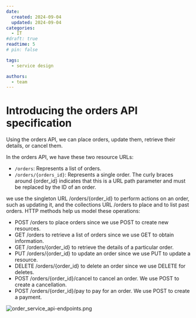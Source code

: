 ```yaml
---
date:
  created: 2024-09-04
  updated: 2024-09-04
categories:
  - IT
#draft: true
readtime: 5
# pin: false

tags:
  - service design

authors:
  - team
---
```


# Introducing the orders API specification
Using the orders API, we can place orders, update them, retrieve their details, or cancel them.


In the orders API, we have these two resource URLs:

- `/orders`: Represents a list of orders. 
- `/orders/{orders_id}`: Represents a single order. 
The curly braces around {order_id} indicates that this is a URL path parameter and must be replaced by the ID of an order.

we use the singleton URL /orders/{order_id} to perform actions on an order, such as updating it, and the collections URL /orders to place and to list past orders. HTTP methods help us model these operations:

- POST /orders to place orders since we use POST to create new resources. 
- GET /orders to retrieve a list of orders since we use GET to obtain information. 
- GET /orders/{order_id} to retrieve the details of a particular order. 
- PUT /orders/{order_id} to update an order since we use PUT to update a resource. 
- DELETE /orders/{order_id} to delete an order since we use DELETE for deletes. 
- POST /orders/{order_id}/cancel to cancel an order. We use POST to create a cancellation. 
- POST /orders/{order_id}/pay to pay for an order. We use POST to create a payment.

![order_service_api-endpoints.png](..%2Fsite%2Fassets%2Fimages%2Forder_service_api-endpoints.png)